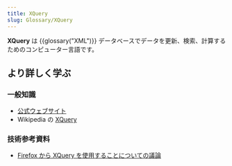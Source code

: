 ```yaml
---
title: XQuery
slug: Glossary/XQuery
---
```


**XQuery** は {{glossary("XML")}} データベースでデータを更新、検索、計算するためのコンピューター言語です。

## より詳しく学ぶ

### 一般知識

- [公式ウェブサイト](http://www.w3.org/XML/Query/)
- Wikipedia の [XQuery](https://ja.wikipedia.org/wiki/XQuery)

### 技術参考資料

- [Firefox から XQuery を使用することについての議論](/ja/docs/Archive/XQuery)
